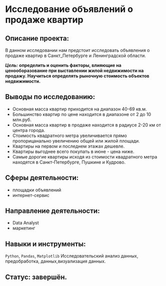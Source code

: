 # Исследование объявлений о продаже квартир
## Описание проекта:

В данном исследовании нам предстоит исследовать объявления о продаже квартир в Санкт_Петербурге и Ленинградской области.

***Цель:*** **определить и оценить факторы, влияющие на ценооборазование при выставлении жилой недвижимости на продажу. Научиться определять рыночную стоимость объектов недвижимости.**

## Выводы по исследованию:
- Основная масса квартир приходится на диапазон 40-69 кв.м.
- Большинство квартир по цене находится в диапазоне от 2 до 10 млн.руб.
- Основная масса квартир в продаже находится в радиусе 2-20 км от центра города.
- Стоимость квадратного метра увеличивается прямо пропорицанально увеличению общей или жилой площади.
- Квартиры на первом и последнем этажах дешевле.
- Квартиры выгоднее всего покупать в июне - цена ниже.
- Самые дорогие квартиры исходя из стоимости квадратного метра находятся в Санкт-Петербурге, Пушкине и Кудрово.

## Сферы деятельности:
- площадки объявлений
- интернет-сервис
## Направление деятельности:
- Data Analyst
- маркетинг
## Навыки и инструменты:
`Python`, `Pandas`, `Matplotlib` Исследовательский анализ данных, предобработка, данных,визуализация данных.
## Статус: завершён.